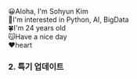 😀Aloha, I'm Sohyun Kim <br>
🥕I'm interested in Python, AI, BigData <br>
🍀I'm 24 years old <br>
😽Have a nice day <br>
❤️heart
### 2. 특기 업데이트 